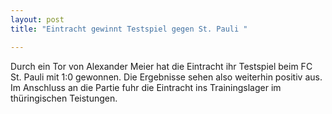```yaml
---
layout: post
title: "Eintracht gewinnt Testspiel gegen St. Pauli "

---
```


Durch ein Tor von Alexander Meier hat die Eintracht ihr Testspiel beim FC St. Pauli mit 1:0 gewonnen. Die Ergebnisse sehen also weiterhin positiv aus. Im Anschluss an die Partie fuhr die Eintracht ins Trainingslager im thüringischen Teistungen.


